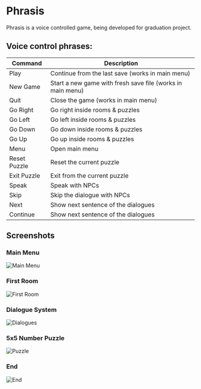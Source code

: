 # Phrasis
Phrasis is a voice controlled game, being developed for graduation project.

## Voice control phrases:

| Command      | Description                                                |
|--------------|------------------------------------------------------------|
| Play         | Continue from the last save (works in main menu)           |
| New Game     | Start a new game with fresh save file (works in main menu) |
| Quit         | Close the game (works in main menu)                        |
| Go Right     | Go right inside rooms & puzzles                            |
| Go Left      | Go left inside rooms & puzzles                             |
| Go Down      | Go down inside rooms & puzzles                             |
| Go Up        | Go up inside rooms & puzzles                               |
| Menu         | Open main menu                                             |
| Reset Puzzle | Reset the current puzzle                                   |
| Exit Puzzle  | Exit from the current puzzle                               |
| Speak        | Speak with NPCs                                            |
| Skip         | Skip the dialogue with NPCs                                |
| Next         | Show next sentence of the dialogues                        |
| Continue     | Show next sentence of the dialogues                        |

## Screenshots

### Main Menu
![Main Menu](ReadmeResources/MainMenu.png)

### First Room
![First Room](ReadmeResources/FirstRoom.png)

### Dialogue System
![Dialogues](ReadmeResources/Dialogues.png)

### 5x5 Number Puzzle
![Puzzle](ReadmeResources/Puzzle.png)

### End
![End](ReadmeResources/End.png)
